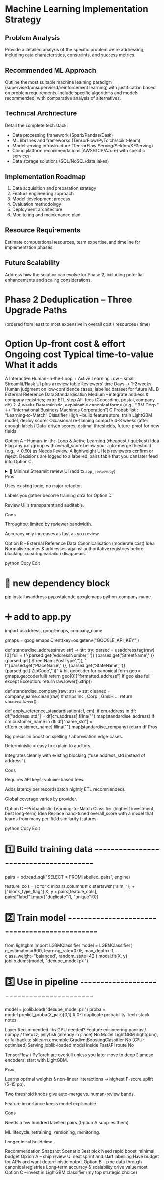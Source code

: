 # Machine Learning Implementation Strategy

## Problem Analysis
Provide a detailed analysis of the specific problem we're addressing, including data characteristics, constraints, and success metrics.

## Recommended ML Approach
Outline the most suitable machine learning paradigm (supervised/unsupervised/reinforcement learning) with justification based on problem requirements. Include specific algorithms and models recommended, with comparative analysis of alternatives.

## Technical Architecture
Detail the complete tech stack:
- Data processing framework (Spark/Pandas/Dask)
- ML libraries and frameworks (TensorFlow/PyTorch/scikit-learn)
- Model serving infrastructure (TensorFlow Serving/Seldon/KFServing)
- Cloud platform recommendations (AWS/GCP/Azure) with specific services
- Data storage solutions (SQL/NoSQL/data lakes)

## Implementation Roadmap
1. Data acquisition and preparation strategy
2. Feature engineering approach
3. Model development process
4. Evaluation methodology
5. Deployment architecture
6. Monitoring and maintenance plan

## Resource Requirements
Estimate computational resources, team expertise, and timeline for implementation phases.

## Future Scalability
Address how the solution can evolve for Phase 2, including potential enhancements and scaling considerations.

# Phase 2 Deduplication – Three Upgrade Paths
(ordered from least to most expensive in overall cost / resources / time)

#	Option	Up-front cost & effort	Ongoing cost	Typical time-to-value	What it adds
A	Interactive Human-in-the-Loop + Active Learning	Low – small Streamlit/Flask UI plus a review table	Reviewers’ time	Days → 1-2 weeks	Human judgment on low-confidence cases, labelled dataset for future ML
B	External Reference Data Standardisation	Medium – integrate address & company registries; extra ETL step	API fees (Geocoding, postal, company db)	2-4 weeks	Deterministic, explainable canonical forms (e.g., “IBM Corp.” ↔ “International Business Machines Corporation”)
C	Probabilistic “Learning-to-Match” Classifier	High – build feature store, train LightGBM model, deploy scorer	Occasional re-training compute	4-8 weeks (after enough labels)	Data-driven scores, optimal thresholds, future-proof for new fields

Option A – Human-in-the-Loop & Active Learning (cheapest / quickest)
Idea
Flag any pair/group with overall_score below your auto-merge threshold (e.g., < 0.90) as Needs Review. A lightweight UI lets reviewers confirm or reject. Decisions are logged to a labelled_pairs table that you can later feed into Option C.

<details> <summary>🔎 Minimal Streamlit review UI (add to <code>app_review.py</code>)</summary>
python
Copy
Edit
import streamlit as st
import pandas as pd
from sqlalchemy import create_engine

engine = create_engine("postgresql+psycopg2://…")

st.title("🕵️‍♂️ Deduplication Review Queue")

df = pd.read_sql("SELECT * FROM potential_duplicates WHERE reviewed IS FALSE", engine)

def mark(label):
    sel = st.session_state.selected
    if sel:
        ids = tuple(sel)
        engine.execute(
            "UPDATE potential_duplicates SET reviewed=TRUE, label=%s WHERE id IN %s",
            (label, ids)
        )
        st.experimental_rerun()

st.dataframe(df, selection_mode="multi", key="selected")
col1, col2, col3 = st.columns(3)
col1.button("✅ Confirm Duplicate", on_click=mark, args=("duplicate",))
col2.button("❌ Not Duplicate", on_click=mark, args=("unique",))
col3.button("🤷 Needs More Info", on_click=mark, args=("unknown",))
</details>
Pros

Uses existing logic; no major refactor.

Labels you gather become training data for Option C.

Review UI is transparent and auditable.

Cons

Throughput limited by reviewer bandwidth.

Accuracy only increases as fast as you review.

Option B – External Reference Data Canonicalisation (moderate cost)
Idea
Normalise names & addresses against authoritative registries before blocking, so string variation disappears.

python
Copy
Edit
# 🔖 new dependency block
pip install usaddress pypostalcode googlemaps python-company-name

# ➕ add to app.py
import usaddress, googlemaps, company_name

gmaps = googlemaps.Client(key=os.getenv("GOOGLE_API_KEY"))

def standardise_address(raw: str) -> str:
    try:
        parsed = usaddress.tag(raw)[0]
        full = f"{parsed.get('AddressNumber','')} {parsed.get('StreetName','')} {parsed.get('StreetNamePostType','')}, " \
               f"{parsed.get('PlaceName','')}, {parsed.get('StateName','')} {parsed.get('ZipCode','')}"
        # hit geocoder for canonical form
        geo = gmaps.geocode(full)
        return geo[0]["formatted_address"] if geo else full
    except Exception:
        return raw.lower().strip()

def standardise_company(raw: str) -> str:
    cleaned = company_name.clean(raw)  # strips Inc., Corp., GmbH …
    return cleaned.lower()

def apply_reference_standardisation(df, cm):
    if cm.address in df:
        df["address_std"] = df[cm.address].fillna("").map(standardise_address)
    if cm.customer_name in df:
        df["name_std"] = df[cm.customer_name].fillna("").map(standardise_company)
    return df
Pros

Big precision boost on spelling / abbreviation edge-cases.

Deterministic = easy to explain to auditors.

Integrates cleanly with existing blocking (“use address_std instead of address”).

Cons

Requires API keys; volume-based fees.

Adds latency per record (batch nightly ETL recommended).

Global coverage varies by provider.

Option C – Probabilistic Learning-to-Match Classifier (highest investment, best long-term)
Idea
Replace hand-tuned overall_score with a model that learns from many per-field similarity features.

python
Copy
Edit
# 1️⃣  Build training data --------------------------------------
pairs = pd.read_sql("SELECT * FROM labelled_pairs", engine)

feature_cols = [c for c in pairs.columns if c.startswith("sim_")] + ["block_type_flag"]
X, y = pairs[feature_cols], pairs["label"].map({"duplicate":1, "unique":0})

# 2️⃣  Train model ---------------------------------------------
from lightgbm import LGBMClassifier
model = LGBMClassifier(
    n_estimators=600, learning_rate=0.05, max_depth=-1,
    class_weight="balanced", random_state=42
)
model.fit(X, y)
joblib.dump(model, "dedupe_model.pkl")

# 3️⃣  Use in pipeline -----------------------------------------
model = joblib.load("dedupe_model.pkl")
proba = model.predict_proba(X_pair)[0,1]          # 0-1 duplicate probability
Tech-stack notes

Layer	Recommended libs	GPU needed?
Feature engineering	pandas / numpy / thefuzz, jellyfish (already in place)	No
Model	LightGBM (lightgbm), or fallback to sklearn.ensemble.GradientBoostingClassifier	No (CPU-optimised)
Serving	joblib-loaded model inside FastAPI route	No

TensorFlow / PyTorch are overkill unless you later move to deep Siamese encoders; start with LightGBM.

Pros

Learns optimal weights & non-linear interactions → highest F-score uplift (5-15 pp).

Two threshold knobs give auto-merge vs. human-review bands.

Feature importance keeps model explainable.

Cons

Needs a few hundred labelled pairs (Option A supplies them).

ML lifecycle: retraining, versioning, monitoring.

Longer initial build time.

Recommendation Snapshot
Scenario	Best pick
Need rapid boost, minimal budget	Option A – ship review UI next sprint and start labelling
Have budget for APIs and want deterministic output	Option B – pipe data through canonical registries
Long-term accuracy & scalability drive value most	Option C – invest in LightGBM classifier (my top strategic choice)
